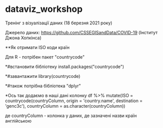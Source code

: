 # dataviz_workshop
Тренінг з візуалізації даних (18 березня 2021 року)

Джерело даних: https://github.com/CSSEGISandData/COVID-19 (Інститут Джона Хопкінса)





**Як отримати ISO коди країн

Для R - потрібен пакет "countrycode"

*#встановити бібліотеку
install.packages("countrycode")

*#завантажити
library(countrycode)

*#також потрібна бібліотека "dplyr"


*Ось так додаємо в наші дані колонку
df %>% mutate(ISO = countrycode(countryColumn, origin = 'country.name', destination = 'genc3c'),
         countryColumn = as.character(countryColumn))
         
де countryColumn - колонка у даних, де зазначені назви країн англійською



